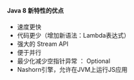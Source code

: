 #### Java 8 新特性的优点

* 速度更快
* 代码更少（增加新语法：Lambda表达式）
* 强大的 Stream API
* 便于并行
* 最少化减少空指针异常 ： Optional
* Nashorn引擎，允许在JVM上运行JS应用